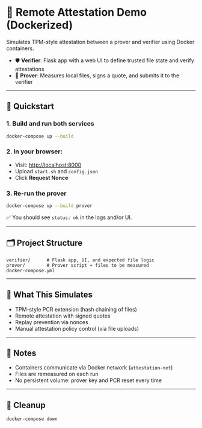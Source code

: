 # 🔐 Remote Attestation Demo (Dockerized)

Simulates TPM-style attestation between a prover and verifier using Docker containers.

- 🛡️ **Verifier**: Flask app with a web UI to define trusted file state and verify attestations
- 🧪 **Prover**: Measures local files, signs a quote, and submits it to the verifier

---

## 🚀 Quickstart

### 1. Build and run both services
```bash
docker-compose up --build
```

### 2. In your browser:
- Visit: [http://localhost:8000](http://localhost:8000)
- Upload `start.sh` and `config.json`
- Click **Request Nonce**

### 3. Re-run the prover
```bash
docker-compose up --build prover
```

✅ You should see `status: ok` in the logs and/or UI.

---

## 🗂 Project Structure

```
verifier/      # Flask app, UI, and expected file logic
prover/        # Prover script + files to be measured
docker-compose.yml
```

---

## 🧠 What This Simulates

- TPM-style PCR extension (hash chaining of files)
- Remote attestation with signed quotes
- Replay prevention via nonces
- Manual attestation policy control (via file uploads)

---

## 📎 Notes

- Containers communicate via Docker network (`attestation-net`)
- Files are remeasured on each run
- No persistent volume: prover key and PCR reset every time

---

## 🧹 Cleanup

```bash
docker-compose down
```